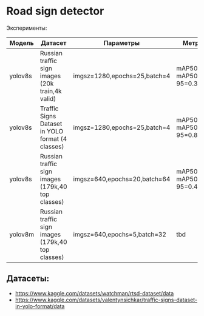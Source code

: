 # Road sign detector

Эксперименты:

| Модель  | Датасет                                           | Параметры                    | Метрики         |
|---------|---------------------------------------------------|------------------------------|---------------------------|
| yolov8s | Russian traffic sign images (20k train,4k valid)  | imgsz=1280,epochs=25,batch=4 | mAP50=0.46, mAP50-95=0.35 |
| yolov8s | Traffic Signs Dataset in YOLO format (4 classes)  | imgsz=1280,epochs=25,batch=4 | mAP50=0.99, mAP50-95=0.87 |
| yolov8s | Russian traffic sign images (179k,40 top classes) | imgsz=640,epochs=20,batch=64 | mAP50=0.47, mAP50-95=0.49 |
| yolov8m | Russian traffic sign images (179k,40 top classes) | imgsz=640,epochs=5,batch=32  | tbd                       |

## Датасеты:

* https://www.kaggle.com/datasets/watchman/rtsd-dataset/data
* https://www.kaggle.com/datasets/valentynsichkar/traffic-signs-dataset-in-yolo-format/data
